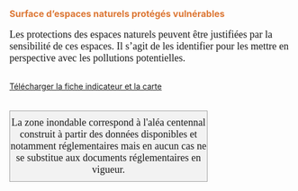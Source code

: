  <font size="3" color =" #dc7633"><b>
 Surface d’espaces naturels protégés vulnérables
    </b></font>
<br><br>
<font size="4.5px" face="calibri">
Les protections des espaces naturels peuvent être justifiées par la sensibilité de ces espaces. Il s’agit de les identifier pour les mettre en perspective avec les pollutions potentielles.
 </font>
<br><br>

<a href=https://fiches.eptb-vienne.fr/ind_25c.pdf target=_blank><i class="fa fa-exclamation-circle"></i> Télécharger la fiche indicateur et la carte</a>
<br><br>

<font size="4.5px" face="calibri">
<p><div style="width: 350px;  padding-top:10px; padding-bottom:10px;border: 1px solid #A0A0A0; text-align: center;background: #F2F2F2;">La zone inondable correspond à l'aléa centennal construit à partir des données disponibles et notamment réglementaires mais en aucun cas ne se substitue aux documents réglementaires en vigueur.</div></p>
</font>